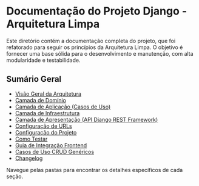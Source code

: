 # Documentação do Projeto Django - Arquitetura Limpa

Este diretório contém a documentação completa do projeto, que foi refatorado para seguir os princípios da Arquitetura Limpa. O objetivo é fornecer uma base sólida para o desenvolvimento e manutenção, com alta modularidade e testabilidade.

## Sumário Geral

-   [Visão Geral da Arquitetura](architecture/overview.md)
-   [Camada de Domínio](architecture/domain-layer.md)
-   [Camada de Aplicação (Casos de Uso)](architecture/application-layer.md)
-   [Camada de Infraestrutura](architecture/infrastructure-layer.md)
-   [Camada de Apresentação (API Django REST Framework)](architecture/presentation-layer.md)
-   [Configuração de URLs](architecture/url-configuration.md)
-   [Configuração do Projeto](setup/project-setup.md)
-   [Como Testar](development/testing.md)
-   [Guia de Integração Frontend](development/frontend-integration.md)
-   [Casos de Uso CRUD Genéricos](development/generic-crud-use-cases.md)
-   [Changelog](CHANGELOG.md)

Navegue pelas pastas para encontrar os detalhes específicos de cada seção.
